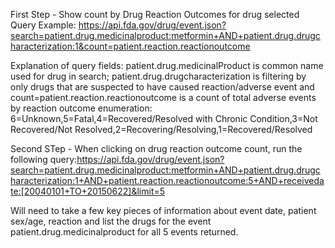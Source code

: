 First Step - Show count by Drug Reaction Outcomes for drug selected
  Query Example: https://api.fda.gov/drug/event.json?search=patient.drug.medicinalproduct:metformin+AND+patient.drug.drugcharacterization:1&count=patient.reaction.reactionoutcome

Explanation of query fields: patient.drug.medicinalProduct is common name used for drug in search; patient.drug.drugcharacterization is filtering by only drugs that are suspected to have caused reaction/adverse event and count=patient.reaction.reactionoutcome is a count of total adverse events by reaction outcome enumeration: 6=Unknown,5=Fatal,4=Recovered/Resolved with Chronic Condition,3=Not Recovered/Not Resolved,2=Recovering/Resolving,1=Recovered/Resolved

Second STep - When clicking on drug reaction outcome count, run the following query:https://api.fda.gov/drug/event.json?search=patient.drug.medicinalproduct:metformin+AND+patient.drug.drugcharacterization:1+AND+patient.reaction.reactionoutcome:5+AND+receivedate:[20040101+TO+20150622]&limit=5

Will need to take a few key pieces of information about event date, patient sex/age, reaction and list the drugs for the event  patient.drug.medicinalproduct for all 5 events returned.
